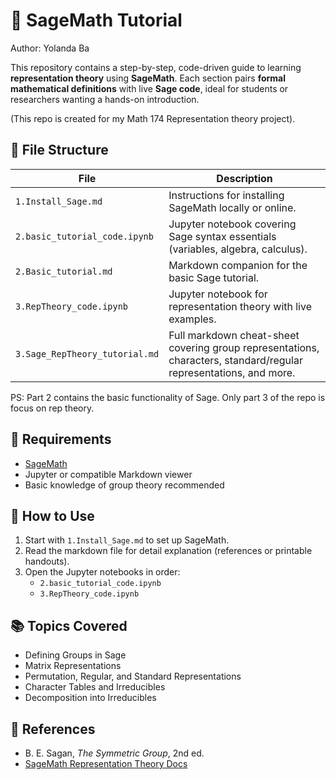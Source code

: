 # 📘 SageMath Tutorial

Author: Yolanda Ba

This repository contains a step-by-step, code-driven guide to learning **representation theory** using **SageMath**. Each section pairs **formal mathematical definitions** with live **Sage code**, ideal for students or researchers wanting a hands-on introduction.

(This repo is created for my Math 174 Representation theory project).


## 📂 File Structure

| File | Description |
|------|-------------|
| `1.Install_Sage.md` | Instructions for installing SageMath locally or online. |
| `2.basic_tutorial_code.ipynb` | Jupyter notebook covering Sage syntax essentials (variables, algebra, calculus). |
| `2.Basic_tutorial.md` | Markdown companion for the basic Sage tutorial. |
| `3.RepTheory_code.ipynb` | Jupyter notebook for representation theory with live examples. |
| `3.Sage_RepTheory_tutorial.md` | Full markdown cheat-sheet covering group representations, characters, standard/regular representations, and more. |

PS: Part 2 contains the basic functionality of Sage. Only part 3 of the repo is focus on rep theory. 

## 🔧 Requirements

- [SageMath](https://www.sagemath.org/)
- Jupyter or compatible Markdown viewer  
- Basic knowledge of group theory recommended

## 🚀 How to Use

1. Start with `1.Install_Sage.md` to set up SageMath.
2. Read the markdown file for detail explanation (references or printable handouts). 
2. Open the Jupyter notebooks in order:
   - `2.basic_tutorial_code.ipynb`
   - `3.RepTheory_code.ipynb`

## 📚 Topics Covered

- Defining Groups in Sage
- Matrix Representations
- Permutation, Regular, and Standard Representations
- Character Tables and Irreducibles
- Decomposition into Irreducibles

## 📖 References

- B. E. Sagan, *The Symmetric Group*, 2nd ed.
- [SageMath Representation Theory Docs](https://doc.sagemath.org/html/en/constructions/rep_theory.html)
